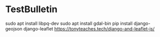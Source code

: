 # TestBulletin


sudo apt install libpq-dev
sudo apt install gdal-bin
pip install django-geojson django-leaflet
https://tonyteaches.tech/django-and-leaflet-js/